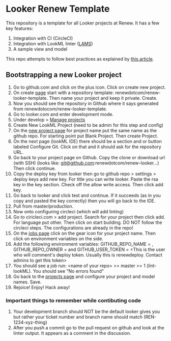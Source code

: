 # Looker Renew Template

This repository is a template for all Looker projects at Renew. It has a few key
features:
1. Integration with CI (CircleCI)
2. Integration with LookML linter ([LAMS](https://looker-open-source.github.io/look-at-me-sideways/rules.html))
3. A sample view and model

This repo attempts to follow best practices as explained by [this article](https://discourse.looker.com/t/introducing-lams-a-lookml-style-guide-and-linter/10603).

## Bootstrapping a new Looker project
1. Go to github.com and click on the plus icon. Click on create new project.
2. On create [page](github.com/new) start with a repository template: renewdotcom/renew-looker-template. Then name your project and keep it private. Create.
3. Now you should see the repository in Github where it says generated from renewdotocom/renew-looker-template.
4. Go to looker.com and enter development mode.
5. Under develop > [Manage projects](https://renewrenew.looker.com/projects)
6. Create New LookML Project (need to be admin for this step and config)
7. On the [new project page](https://renewrenew.looker.com/projects/new) for project name put the same name as the github repo. For starting point put Blank Project. Then create Project.
8. On the next page (lookML IDE) there should be a section and or button labeled Configure Git. Click on that and it should ask for the repository URL.
9. Go back to your project page on Github. Copy the clone or download url (with SSH) (looks like: git@github.com:renewdotcom/renew-looker...) Then click continue.
10. Copy the deploy key from looker then go to github repo > settings > deploy keys add new key. For title you can write looker. Paste the rsa key in the key section. Check off the allow write access. Then click add key.
11. Go back to looker and click test and continue. If it succeeds (as in you copy and pasted the key correctly) then you will go back to the IDE.
12. Pull from master/production.
13. Now onto configuring circleci (which will add linting)
14. Go to ciricleci.com > add project. Search for your project then click add. For language put other. Then click on start building. DO NOT follow the circleci steps. The configurations are already in the repo!
15. On the [jobs page](https://circleci.com/gh/renewdotcom) click on the gear icon for your project name. Then click on environment variables on the side.
16. Add the following environment variables: GITHUB_REPO_NAME = <name of your repo>, GITHUB_REPO_OWNER = <usually renewdotcom but in general whichever account name is the owner of the repo> and GITHUB_USER_TOKEN = <This is the user who will comment's deploy token. Usually this is renewdeploy. Contact admins to get this token>
17. You should see a job run: \<name of your repo> >> master >> 1 (lint-lookML). You should see "No errors found"
18. Go back to the [projects page](https://renewrenew.looker.com/projects) and configure your project and model names. Save.
19. Rejoice! Enjoy! Hack away!

### Important things to remember while contibuting code
1. Your development branch should NOT be the default looker gives you but rather your ticket number and branch name should match (REN-1234-xyz-thing)
2. After you push a commit go to the pull request on github and look at the linter output. It appears as a comment in the discussion.
